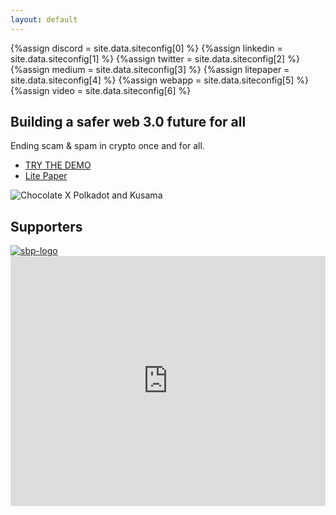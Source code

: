 ```yaml
---
layout: default
---
```


{%assign discord = site.data.siteconfig[0] %}
{%assign linkedin = site.data.siteconfig[1] %}
{%assign twitter = site.data.siteconfig[2] %}
{%assign medium = site.data.siteconfig[3] %}
{%assign litepaper = site.data.siteconfig[4] %}
{%assign webapp = site.data.siteconfig[5] %}
{%assign video = site.data.siteconfig[6] %}

<!-- <Home Card> -->

 <div class="land">
  <section class="land_formsection">
    <h1 class="text--bold">Building a safer web 3.0 future for all</h1>
    <p>Ending scam &amp; spam in crypto once and for all.</p>
  </section>
  <div class="land_links">
    <ul>
      <li><a href="{{webapp.link}}" target="_blank" rel="noopener noreferrer" class="link button">TRY THE DEMO</a></li>
      <li><a href="{{litepaper.link}}" target="_blank" rel="noopener noreferrer" class="link button">Lite Paper</a></li>
    </ul>
  </div>
  <img class="land_image" src="{{'/assets/images/splash-logo.webp' | relative_url}}"
    alt="Chocolate X Polkadot and Kusama">
  </div>
  <div class="supporters">
    <h2 class="text--bold">Supporters</h2>
    <div class="div-crop">
    <a class="flex" target="_blank" href="https://substrate.io/ecosystem/substrate-builders-program/"><img class="sbp-image" src="{{'/assets/images/sbp-image.png' | relative_url}}" alt="sbp-logo"/></a>
    </div>
  </div>
  <div class="container_last">
    <iframe src="https://embeds.beehiiv.com/fa097289-2153-4053-98fe-67403641861d" data-test-id="beehiiv-embed"
      width="100%" height="400" frameborder="0" scrolling="no" style="margin: 0; background-color: transparent"></iframe>
  </div>

<!-- <Home Card/> -->

